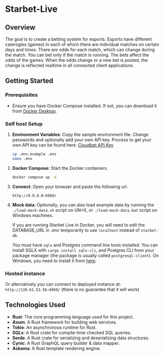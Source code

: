 # Starbet-Live

## Overview
The goal is to create a betting system for esports. Esports have different caterogies (games) in each of which there are individual matches on certain days and times. There are odds for each match, which can change during the match. You can bet only if the match is running. The bets affect the odds of the games. When the odds change or a new bet is posted, the change is reflected realtime in all connected client applications.

## Getting Started

### Prerequisites

- Ensure you have Docker Compose installed. If not, you can download it from [Docker Desktop](https://www.docker.com/products/docker-desktop).

### Self host Setup

1. **Environment Variables**: Copy the sample environment file. Change passwords and optionally add your own API key. Process to get your own API key can be found here: [Cloudbet API Key](https://www.cloudbet.com/api/)

    ```bash
    cp .env.example .env
    nano .env
    ```

2. **Docker Compose**: Start the Docker containers.

    ```bash
    docker compose up -d
    ```

3. **Connect**: Open your browser and paste the following url.

    `http://0.0.0.0:6969/`

4. **Mock data**: Optionally, you can also load example data by running the `./load-mock-data.sh` script on UN*X, or `./load-mock-data.bat` script on Windows machines.
    
    If you are running Starbet Live in Docker, you will need to edit the DATABASE_URL in .env temporarily to use `localhost` instead of `starbet-db`.

    You must have `sqlx` and Postgres command line tools installed.
    You can install SQLX with `cargo install sqlx-cli`, and Postgres CLI from your package manager (the package is usually called `postgresql-client`). On Windows, you need to install it from [here](https://www.enterprisedb.com/downloads/postgres-postgresql-downloads).
    

### Hosted instance
Or alternatively you can connect to deployed instance at: `http://130.61.53.56:6969/` (there is no guarantee that it will work)

## Technologies Used

- **Rust**: The core programming language used for this project.
- **Axum**: A Rust framework for building web services.
- **Tokio**: An asynchronous runtime for Rust.
- **SQLx**: A Rust crate for compile-time checked SQL queries.
- **Serde**: A Rust crate for serializing and deserializing data structures.
- **Cynic**: A Rust GraphQL query builder & data mapper.
- **Askama**: A Rust template rendering engine.